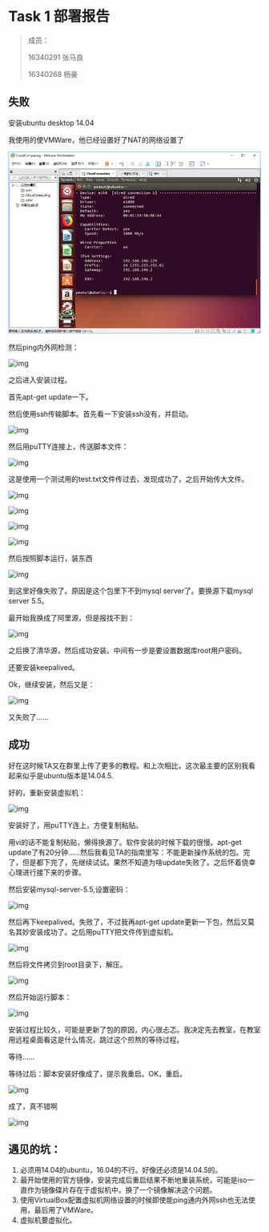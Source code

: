 # Task 1 部署报告

> 成员：
>
> 16340291 张马良 
>
> 16340268 杨豪



## 失败

安装ubuntu desktop 14.04

我使用的使VMWare，他已经设置好了NAT的网络设置了

![img](https://github.com/2019cloudcomputingpractices/CloudComputingCourse/blob/16340291-%E5%BC%A0%E9%A9%AC%E8%89%AF-16340268-%E6%9D%A8%E8%B1%AA/task1/picture/1.png?raw=true)

然后ping内外网检测：

![img](file:///C:/Users/ADMINI~1/AppData/Local/Temp/msohtmlclip1/01/clip_image004.jpg)

 

之后进入安装过程。

首先apt-get update一下。

然后使用ssh传输脚本。首先看一下安装ssh没有，并启动。

![img](file:///C:/Users/ADMINI~1/AppData/Local/Temp/msohtmlclip1/01/clip_image006.jpg)

然后用puTTY连接上，传送脚本文件：

![img](file:///C:/Users/ADMINI~1/AppData/Local/Temp/msohtmlclip1/01/clip_image008.jpg)

这是使用一个测试用的test.txt文件传过去，发现成功了，之后开始传大文件。

![img](file:///C:/Users/ADMINI~1/AppData/Local/Temp/msohtmlclip1/01/clip_image010.jpg)

![img](file:///C:/Users/ADMINI~1/AppData/Local/Temp/msohtmlclip1/01/clip_image012.jpg)

![img](file:///C:/Users/ADMINI~1/AppData/Local/Temp/msohtmlclip1/01/clip_image014.jpg)

![img](file:///C:/Users/ADMINI~1/AppData/Local/Temp/msohtmlclip1/01/clip_image016.jpg)

然后按照脚本运行，装东西

![img](file:///C:/Users/ADMINI~1/AppData/Local/Temp/msohtmlclip1/01/clip_image018.jpg)

到这里好像失败了。原因是这个包里下不到mysql server了。要换源下载mysql server 5.5。

最开始我换成了阿里源，但是报找不到：

![img](file:///C:/Users/ADMINI~1/AppData/Local/Temp/msohtmlclip1/01/clip_image020.jpg)

之后换了清华源，然后成功安装。中间有一步是要设置数据库root用户密码。

还要安装keepalived。

Ok，继续安装，然后又是：

![img](file:///C:/Users/ADMINI~1/AppData/Local/Temp/msohtmlclip1/01/clip_image021.png)

又失败了……



## 成功

好在这时候TA又在群里上传了更多的教程。和上次相比，这次最主要的区别我看起来似乎是ubuntu版本是14.04.5.

好的，重新安装虚拟机：

![img](file:///C:/Users/ADMINI~1/AppData/Local/Temp/msohtmlclip1/01/clip_image023.jpg)

安装好了，用puTTY连上，方便复制粘贴。

用vi的话不能复制粘贴，懒得换源了。软件安装的时候下载的很慢。apt-get update了有20分钟……然后我看见TA的指南里写：不能更新操作系统的包。完了，但是都下完了，先继续试试。果然不知道为啥update失败了。之后怀着侥幸心理进行接下来的步骤。

然后安装mysql-server-5.5,设置密码：

![img](file:///C:/Users/ADMINI~1/AppData/Local/Temp/msohtmlclip1/01/clip_image025.jpg)

然后再下keepalived。失败了，不过我再apt-get update更新一下包，然后又莫名其妙安装成功了。之后用puTTY把文件传到虚拟机。

![img](file:///C:/Users/ADMINI~1/AppData/Local/Temp/msohtmlclip1/01/clip_image027.jpg)

然后将文件拷贝到root目录下，解压。

![img](file:///C:/Users/ADMINI~1/AppData/Local/Temp/msohtmlclip1/01/clip_image029.jpg)

然后开始运行脚本：

![img](file:///C:/Users/ADMINI~1/AppData/Local/Temp/msohtmlclip1/01/clip_image031.jpg)

安装过程比较久，可能是更新了包的原因，内心很忐忑。我决定先去教室，在教室用远程桌面看这是什么情况，跳过这个煎熬的等待过程。

等待……

等待过后：脚本安装好像成了，提示我重启。OK，重启。

![img](file:///C:/Users/ADMINI~1/AppData/Local/Temp/msohtmlclip1/01/clip_image033.jpg)

成了，真不错啊

![img](file:///C:/Users/ADMINI~1/AppData/Local/Temp/msohtmlclip1/01/clip_image035.jpg)



## 遇见的坑：

1. 必须用14.04的ubuntu，16.04的不行。好像还必须是14.04.5的。
2. 最开始使用的官方镜像，安装完成后重启结果不断地重装系统，可能是iso一直作为镜像碟片存在于虚拟机中。换了一个镜像解决这个问题。
3. 使用VirtualBox配置虚拟机网络设置的时候即使能ping通内外网ssh也无法使用，最后用了VMWare。
4. 虚拟机要虚拟化。
